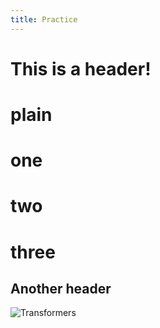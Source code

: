 ```yaml
---
title: Practice
---
```


# This is a header!

# plain
  # one
  # two
  # three

 ## Another header

 ![Transformers](9http://rootfun.net/images/2012/03/transformers2-Wallpaper.jpg)

 